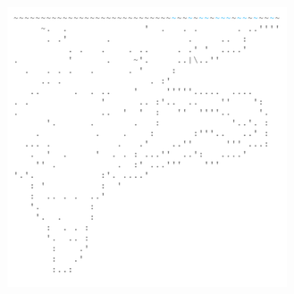 <img align="left" style="float: left;" src="progress.png" width="500">

<pre class="calendar">
	<a href='day/1'>Day 1: Sonar Sweep</a>
























</pre>
